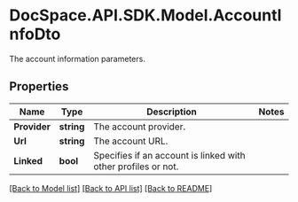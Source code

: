 # DocSpace.API.SDK.Model.AccountInfoDto
The account information parameters.

## Properties

Name | Type | Description | Notes
------------ | ------------- | ------------- | -------------
**Provider** | **string** | The account provider. | 
**Url** | **string** | The account URL. | 
**Linked** | **bool** | Specifies if an account is linked with other profiles or not. | 

[[Back to Model list]](../README.md#documentation-for-models) [[Back to API list]](../README.md#documentation-for-api-endpoints) [[Back to README]](../README.md)

